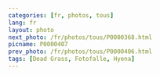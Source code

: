 ```yaml
---
categories: [fr, photos, tous]
lang: fr
layout: photo
next_photo: /fr/photos/tous/P0000368.html
picname: P0000407
prev_photo: /fr/photos/tous/P0000406.html
tags: [Dead Grass, Fotofalle, Hyena]
---
```

